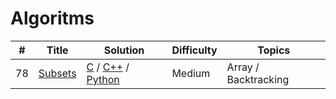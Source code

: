 # Algoritms


| #        | Title           | Solution	  | Difficulty   | Topics
--- | --- | --- | --- | ---
78  |[Subsets](https://leetcode.com/problems/subsets/description/) | [C](./subsets/subsets.c) / [C++](./subsets/subsets.cpp) / [Python](./subsets/subsets.py) | Medium | Array / Backtracking
